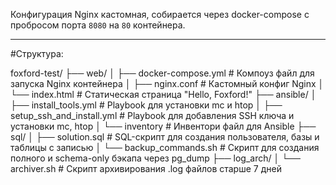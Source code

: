 Конфигурация Nginx кастомная, собирается через docker-compose с пробросом порта `8080` на `80` контейнера.

---

#Структура:

foxford-test/
├── web/
│   ├── docker-compose.yml          # Компоуз файл для запуска Nginx контейнера
│   ├── nginx.conf                  # Кастомный конфиг Nginx
│   └── index.html                  # Статическая страница "Hello, Foxford!"
├── ansible/
│   ├── install_tools.yml           # Playbook для установки mc и htop
│   ├── setup_ssh_and_install.yml   # Playbook для добавления SSH ключа и установки mc, htop
│   └── inventory                   # Инвентори файл для Ansible
├── sql/
│   ├── solution.sql                # SQL-скрипт для создания пользователя, базы и таблицы с записью
│   └── backup_commands.sh          # Скрипт для создания полного и schema-only бэкапа через pg_dump
├── log_arch/
│   └── archiver.sh                 # Скрипт архивирования .log файлов старше 7 дней